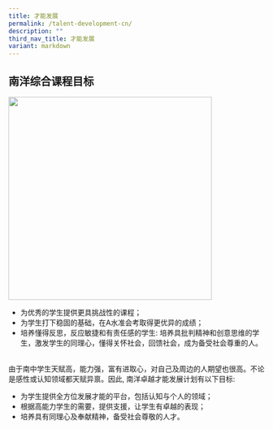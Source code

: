 ```yaml
---
title: 才能发展
permalink: /talent-development-cn/
description: ""
third_nav_title: 才能发展
variant: markdown
---
```

## 南洋综合课程目标

<img style="width:400px" src="/images/dds-icons.png">

*   为优秀的学生提供更具挑战性的课程；
*   为学生打下稳固的基础，在A水准会考取得更优异的成绩；
*   培养懂得反思，反应敏捷和有责任感的学生: 培养具批判精神和创意思维的学生，激发学生的同理心，懂得关怀社会，回馈社会，成为备受社会尊重的人。  
    &nbsp;

由于南中学生天赋高，能力强，富有进取心，对自己及周边的人期望也很高。不论是感性或认知领域都天赋异禀。因此, 南洋卓越才能发展计划有以下目标:

*   为学生提供全方位发展才能的平台，包括认知与个人的领域；
*   根据高能力学生的需要，提供支援，让学生有卓越的表现；
*   培养具有同理心及奉献精神，备受社会尊敬的人才。
